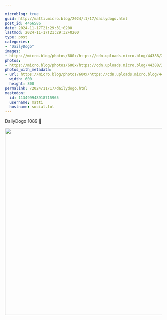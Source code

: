 ```yaml
---

microblog: true
guid: http://matti.micro.blog/2024/11/17/dailydogo.html
post_id: 4466586
date: 2024-11-17T21:29:31+0200
lastmod: 2024-11-17T21:29:32+0200
type: post
categories:
- "DailyDogo"
images:
- https://micro.blog/photos/600x/https://cdn.uploads.micro.blog/44388/2024/d0b1fb35f65f49029e5708ebaf8e4830.jpg
photos:
- https://micro.blog/photos/600x/https://cdn.uploads.micro.blog/44388/2024/d0b1fb35f65f49029e5708ebaf8e4830.jpg
photos_with_metadata:
- url: https://micro.blog/photos/600x/https://cdn.uploads.micro.blog/44388/2024/d0b1fb35f65f49029e5708ebaf8e4830.jpg
  width: 600
  height: 800
permalink: /2024/11/17/dailydogo.html
mastodon:
  id: 113499948918715965
  username: matti
  hostname: social.lol
---
```

DailyDogo 1089 🐶

<img src="/media/uploads/2024/d0b1fb35f65f49029e5708ebaf8e4830.jpg" width="600" alt="" />
